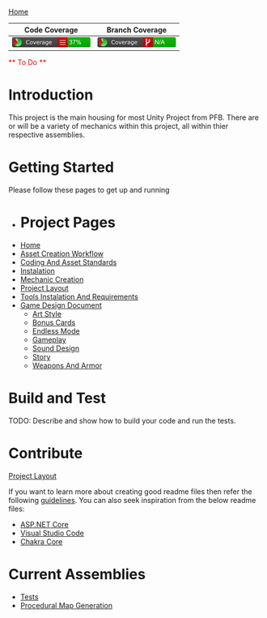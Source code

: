 [Home](README.md)

| Code Coverage                                                               | Branch Coverage                                                          |
| --------------------------------------------------------------------------- | ------------------------------------------------------------------------ |
| ![Code Coverage](DungeonCrawler/CodeCoverage/Report/badge_linecoverage.png) | ![Alt text](DungeonCrawler/CodeCoverage/Report/badge_branchcoverage.png) |

<span style="color:red">** To Do **</span>

# Introduction

This project is the main housing for most Unity Project from PFB.
There are or will be a variety of mechanics within this project, all within thier respective assemblies.

# Getting Started

Please follow these pages to get up and running

- # Project Pages
- [Home](../../README.md)
- [Asset Creation Workflow](/docs/General/AssetCreationWorkflow.md)
- [Coding And Asset Standards](/docs/General/CodingAndAssetStandards.md)
- [Instalation](/docs/General/Instalation.MD)
- [Mechanic Creation](/docs/General/MechanicCreation.md)
- [Project Layout](/docs/General/ProjectLayout.MD)
- [Tools Instalation And Requirements](/docs/General/ToolsInstalationAndRequirements.md)
- [Game Design Document](/docs/GDD/GameDesignDocument.MD)
  - [Art Style](/docs/GDD/ArtStyle.MD)
  - [Bonus Cards](/docs/GDD/BonusCards.MD)
  - [Endless Mode](/docs/GDD/EndlessMode.md)
  - [Gameplay](/docs/GDD/Gameplay.MD)
  - [Sound Design](/docs/GDD/SoundDesign.MD)
  - [Story](/docs/GDD/Story.MD)
  - [Weapons And Armor](/docs/GDD/WeaponsAndArmor.MD)

# Build and Test

TODO: Describe and show how to build your code and run the tests.

# Contribute

[Project Layout](Docs/ProjectLayout.MD)

If you want to learn more about creating good readme files then refer the following [guidelines](https://docs.microsoft.com/en-us/azure/devops/repos/git/create-a-readme?view=azure-devops). You can also seek inspiration from the below readme files:

- [ASP.NET Core](https://github.com/aspnet/Home)
- [Visual Studio Code](https://github.com/Microsoft/vscode)
- [Chakra Core](https://github.com/Microsoft/ChakraCore)

# Current Assemblies

- [Tests](DungeonCrawler/Assets/SRC/__Tests__/Tests_ReadMe.md)
- [Procedural Map Generation](DungeonCrawler/Assets/SRC/ProceduralMapGeneration/ProceduralMapGeneration_ReadMe.md)
